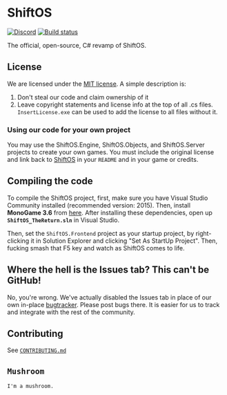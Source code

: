 # ShiftOS
[![Discord](https://discordapp.com/api/guilds/234414439330349056/widget.png?style=shield)](https://discord.gg/RJbcybn) 
[![Build status](https://ci.appveyor.com/api/projects/status/ktdv3nt6c3q88g2t?svg=true)](https://ci.appveyor.com/project/ComputeLinux/shiftos)

The official, open-source, C# revamp of ShiftOS.

## License

We are licensed under the [MIT license](https://github.com/shiftos-game/ShiftOS/blob/master/LICENSE). A simple description is:

1. Don't steal our code and claim ownership of it
2. Leave copyright statements and license info at the top of all .cs files. `InsertLicense.exe` can be used to add the license to all files without it.


### Using our code for your own project

You may use the ShiftOS.Engine, ShiftOS.Objects, and ShiftOS.Server projects to create your own games. You must include the original license and link back to [ShiftOS](https://github.com/shiftos-game/ShiftOS) in your `README` and in your game or credits.

## Compiling the code

To compile the ShiftOS project, first, make sure you have Visual Studio Community installed (recommended version: 2015). Then, install **MonoGame 3.6** from [here](http://www.monogame.net/downloads/). After installing these dependencies, open up **`ShiftOS_TheReturn.sln`** in Visual Studio.

Then, set the `ShiftOS.Frontend` project as your startup project, by right-clicking it in Solution Explorer and clicking "Set As StartUp Project". Then, fucking smash that F5 key and watch as ShiftOS comes to life.

## Where the hell is the **Issues** tab? This can't be GitHub!

No, you're wrong. We've actually disabled the Issues tab in place of our own in-place [bugtracker](http://getshiftos.ml/Bugs). Please post bugs there. It is easier for us to track and integrate with the rest of the community.

## Contributing

See [`CONTRIBUTING.md`](https://github.com/shiftos-game/ShiftOS/blob/master/CONTRIBUTING.md)

## `Mushroom`

`I'm a mushroom.`
